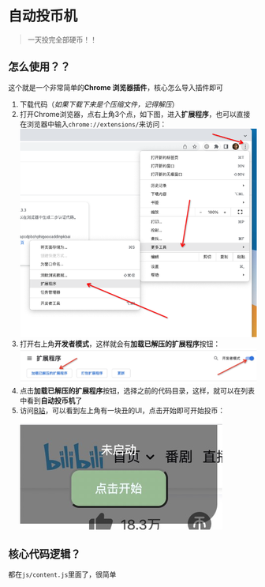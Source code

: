 # 自动投币机

> 一天投完全部硬币！！

## 怎么使用？？

这个就是一个非常简单的**Chrome 浏览器插件**，核心怎么导入插件即可

1. 下载代码（_如果下载下来是个压缩文件，记得解压_）
2. 打开Chrome浏览器，点右上角3个点，如下图，进入**扩展程序**，也可以直接在浏览器中输入`chrome://extensions/`来访问：![go2kzcx](./docs/go2kzcx.png)
3. 打开右上角**开发者模式**，这样就会有**加载已解压的扩展程序**按钮：![kfzms](./docs/kfzms.jpg)
4. 点击**加载已解压的扩展程序**按钮，选择之前的代码目录，这样，就可以在列表中看到**自动投币机**了
5. 访问[B站](https://www.bilibili.com)，可以看到左上角有一块丑的UI，点击开始即可开始投币：![ui](./docs/ui.jpg)

## 核心代码逻辑？

都在`js/content.js`里面了，很简单
